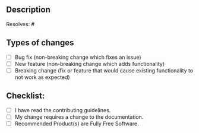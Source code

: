 <!-- PLEASE READ OUR [CONTRIBUTING GUIDELINES](https://github.com/privacytoolsIO/privacytools.io/blob/master/.github/CONTRIBUTING.md) BEFORE SUBMITTING -->
<!--- Provide a general summary of your changes in the Title above -->

## Description
Resolves: # <!-- The number of the issue that is resolved by this pull request. If there is none, feel free to delete this line -->
<!--- Describe your changes in detail -->

<!--
## Screenshots

Please add screenshots if applicable
-->

## Types of changes
<!--- What types of changes does your code introduce? Put an `x` in all the boxes that apply: -->
- [ ] Bug fix (non-breaking change which fixes an issue)
- [ ] New feature (non-breaking change which adds functionality)
- [ ] Breaking change (fix or feature that would cause existing functionality to not work as expected)

## Checklist:
<!--- Go over all the following points, and put an `x` in all the boxes that apply. -->
<!--- If you're unsure about any of these, don't hesitate to ask. We're here to help! -->
- [ ] I have read the contributing guidelines.
- [ ] My change requires a change to the documentation.
- [ ] Recommended Product(s) are Fully Free Software.
